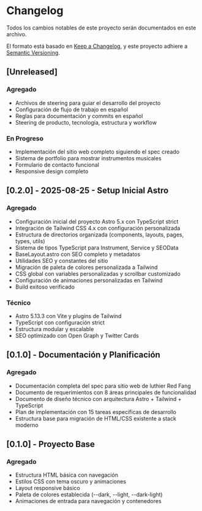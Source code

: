 # Changelog

Todos los cambios notables de este proyecto serán documentados en este archivo.

El formato está basado en [Keep a Changelog](https://keepachangelog.com/es-ES/1.0.0/),
y este proyecto adhiere a [Semantic Versioning](https://semver.org/lang/es/).

## [Unreleased]

### Agregado
- Archivos de steering para guiar el desarrollo del proyecto
- Configuración de flujo de trabajo en español
- Reglas para documentación y commits en español
- Steering de producto, tecnología, estructura y workflow

### En Progreso
- Implementación del sitio web completo siguiendo el spec creado
- Sistema de portfolio para mostrar instrumentos musicales
- Formulario de contacto funcional
- Responsive design completo

## [0.2.0] - 2025-08-25 - Setup Inicial Astro

### Agregado
- Configuración inicial del proyecto Astro 5.x con TypeScript strict
- Integración de Tailwind CSS 4.x con configuración personalizada
- Estructura de directorios organizada (components, layouts, pages, types, utils)
- Sistema de tipos TypeScript para Instrument, Service y SEOData
- BaseLayout.astro con SEO completo y metadatos
- Utilidades SEO y constantes del sitio
- Migración de paleta de colores personalizada a Tailwind
- CSS global con variables personalizadas y scrollbar customizado
- Configuración de animaciones personalizadas en Tailwind
- Build exitoso verificado

### Técnico
- Astro 5.13.3 con Vite y plugins de Tailwind
- TypeScript con configuración strict
- Estructura modular y escalable
- SEO optimizado con Open Graph y Twitter Cards

## [0.1.0] - Documentación y Planificación

### Agregado
- Documentación completa del spec para sitio web de luthier Red Fang
- Documento de requerimientos con 8 áreas principales de funcionalidad
- Documento de diseño técnico con arquitectura Astro + Tailwind + TypeScript
- Plan de implementación con 15 tareas específicas de desarrollo
- Estructura base para migración de HTML/CSS existente a stack moderno

## [0.1.0] - Proyecto Base
### Agregado
- Estructura HTML básica con navegación
- Estilos CSS con tema oscuro y animaciones
- Layout responsive básico
- Paleta de colores establecida (--dark, --light, --dark-light)
- Animaciones de entrada para navegación y contenedores